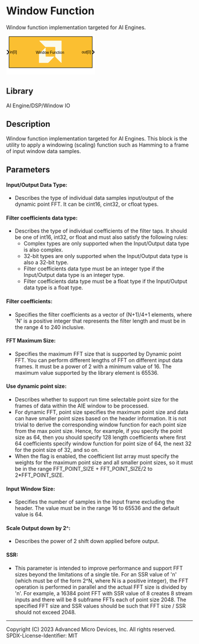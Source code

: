 # Window Function
Window function implementation targeted for AI Engines.

![](./Images/block.png)

## Library

AI Engine/DSP/Window IO

## Description

Window function implementation targeted for AI Engines. This block is
the utility to apply a windowing (scaling) function such as Hamming to a
frame of input window data samples.

## Parameters

#### Input/Output Data Type:

- Describes the type of individual data samples input/output of the
  dynamic point FFT. It can be cint16, cint32, or cfloat types.

#### Filter coefficients data type:

- Describes the type of individual coefficients of the filter taps. It
  should be one of int16, int32, or float and must also satisfy the
  following rules:
  - Complex types are only supported when the Input/Output data type is
    also complex.
  - 32-bit types are only supported when the Input/Output data type is
    also a 32-bit type.
  - Filter coefficients data type must be an integer type if the
    Input/Output data type is an integer type.
  - Filter coefficients data type must be a float type if the
    Input/Output data type is a float type.

#### Filter coefficients:

- Specifies the filter coefficients as a vector of (N+1)/4+1 elements,
  where 'N' is a positive integer that represents the filter length and
  must be in the range 4 to 240 inclusive.

#### FFT Maximum Size:

- Specifies the maximum FFT size that is supported by Dynamic point FFT.
  You can perform different lengths of FFT on different input data
  frames. It must be a power of 2 with a minimum value of 16. The
  maximum value supported by the library element is 65536.

#### Use dynamic point size:

- Describes whether to support run time selectable point size for the
  frames of data within the AIE window to be processed.
- For dynamic FFT, point size specifies the maximum point size and data
  can have smaller point sizes based on the header information. It is
  not trivial to derive the corresponding window function for each point
  size from the max point size. Hence, for example, if you specify the
  point size as 64, then you should specify 128 length coefficients
  where first 64 coefficients specify window function for point size of
  64, the next 32 for the point size of 32, and so on.
- When the flag is enabled, the coefficient list array must specify the
  weights for the maximum point size and all smaller point sizes, so it
  must be in the range FFT_POINT_SIZE + FFT_POINT_SIZE/2 to
  2\*FFT_POINT_SIZE.

#### Input Window Size:

- Specifies the number of samples in the input frame excluding the
  header. The value must be in the range 16 to 65536 and the default
  value is 64.

#### Scale Output down by 2^:

- Describes the power of 2 shift down applied before output.

#### SSR:

- This parameter is intended to improve performance and support FFT
  sizes beyond the limitations of a single tile. For an SSR value of 'n'
  (which must be of the form 2^N, where N is a positive integer), the
  FFT operation is performed in parallel and the actual FFT size is
  divided by 'n'. For example, a 16384 point FFT with SSR value of 8
  creates 8 stream inputs and there will be 8 subframe FFTs each of
  point size 2048. The specified FFT size and SSR values should be such
  that FFT size / SSR should not exceed 2048.

--------------
Copyright (C) 2023 Advanced Micro Devices, Inc. All rights reserved.
SPDX-License-Identifier: MIT
